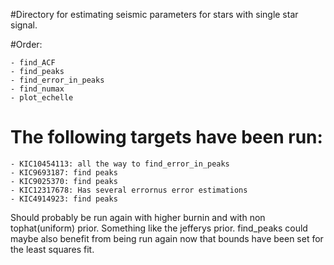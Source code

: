 #Directory for estimating seismic parameters for stars with single star signal.

#Order:

    - find_ACF
    - find_peaks
    - find_error_in_peaks
    - find_numax
    - plot_echelle

# The following targets have been run:
    - KIC10454113: all the way to find_error_in_peaks
    - KIC9693187: find peaks
    - KIC9025370: find peaks
    - KIC12317678: Has several errornus error estimations
    - KIC4914923: find peaks

Should probably be run again with higher burnin
and with non tophat(uniform) prior.
Something like the jefferys prior.
find_peaks could maybe also benefit from being run again now that bounds
have been set for the least squares fit.

